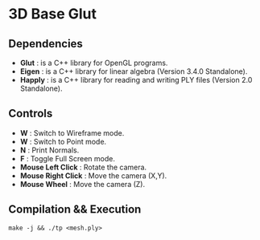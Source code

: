 # 3D Base Glut

## Dependencies
- **Glut** : is a C++ library for OpenGL programs.
- **Eigen** : is a C++ library for linear algebra (Version 3.4.0 Standalone).
- **Happly** : is a C++ library for reading and writing PLY files (Version 2.0 Standalone).

## Controls
- **W** : Switch to Wireframe mode.
- **W** : Switch to Point mode.
- **N** : Print Normals.
- **F** : Toggle Full Screen mode.
- **Mouse Left Click** : Rotate the camera.
- **Mouse Right Click** : Move the camera (X,Y).
- **Mouse Wheel** : Move the camera (Z).

## Compilation && Execution
```make -j && ./tp <mesh.ply>```
